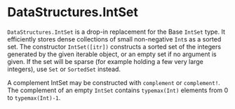 # DataStructures.IntSet

`DataStructures.IntSet` is a drop-in replacement for the Base `IntSet`
type. It efficiently stores dense collections of small non-negative
`Int`s as a sorted set. The constructor `IntSet([itr])` constructs a
sorted set of the integers generated by the given iterable object, or an
empty set if no argument is given. If the set will be sparse (for
example holding a few very large integers), use `Set` or `SortedSet`
instead.

A complement IntSet may be constructed with `complement` or
`complement!`. The complement of an empty `IntSet` contains
`typemax(Int)` elements from 0 to `typemax(Int)-1`.
